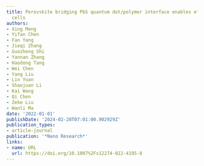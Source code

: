```yaml
---
title: Perovskite bridging PbS quantum dot/polymer interface enables efficient solar
  cells
authors:
- Xing Meng
- Yifan Chen
- Fan Yang
- Jieqi Zhang
- Guozheng Shi
- Yannan Zhang
- Haodong Tang
- Wei Chen
- Yang Liu
- Lin Yuan
- Shaojuan Li
- Kai Wang
- Qi Chen
- Zeke Liu
- Wanli Ma
date: '2022-01-01'
publishDate: '2024-02-28T07:01:00.902929Z'
publication_types:
- article-journal
publication: '*Nano Research*'
links:
- name: URL
  url: https://doi.org/10.1007%2Fs12274-022-4195-8
---
```

